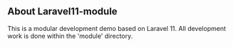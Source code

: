 ## About Laravel11-module
This is a modular development demo based on Laravel 11. All development work is done within the 'module' directory.
